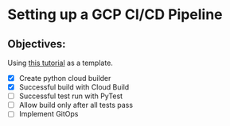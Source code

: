 # Setting up a GCP CI/CD Pipeline

## Objectives:

Using [this tutorial](https://github.com/GoogleCloudPlatform/professional-services/tree/master/examples/python-cicd-with-cloudbuilder) as a template.

- [x] Create python cloud builder
- [x] Successful build with Cloud Build
- [ ] Successful test run with PyTest
- [ ] Allow build only after all tests pass
- [ ] Implement GitOps
